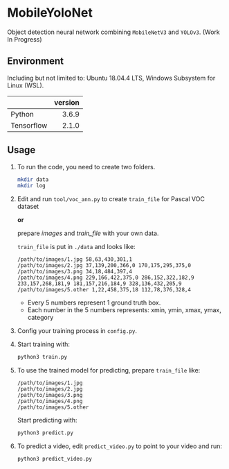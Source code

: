 # MobileYoloNet
Object detection neural network combining `MobileNetV3` and `YOLOv3`. (Work In Progress)


## Environment
Including but not limited to: Ubuntu 18.04.4 LTS, Windows Subsystem for Linux (WSL).

|  | version |
| ------ | ------: |
| Python | 3.6.9 |
| Tensorflow | 2.1.0 |


## Usage
1. To run the code, you need to create two folders.
   ```bash
   mkdir data
   mkdir log
   ```

2. Edit and run `tool/voc_ann.py` to create `train_file` for Pascal VOC dataset

   **or**

   prepare *images* and *train_file* with your own data.

   `train_file` is put in `./data` and looks like:
   ```
   /path/to/images/1.jpg 58,63,430,301,1
   /path/to/images/2.jpg 37,139,200,366,0 170,175,295,375,0
   /path/to/images/3.png 34,18,484,397,4
   /path/to/images/4.png 229,166,422,375,0 286,152,322,182,9 233,157,268,181,9 181,157,216,184,9 328,136,432,205,9
   /path/to/images/5.other 1,22,458,375,18 112,78,376,328,4
   ```
   - Every 5 numbers represent 1 ground truth box.
   - Each number in the 5 numbers represents: xmin, ymin, xmax, ymax, category

3. Config your training process in `config.py`.

4. Start training with:
   ```bash
   python3 train.py
   ```

5. To use the trained model for predicting, prepare `train_file` like:
   ```
   /path/to/images/1.jpg
   /path/to/images/2.jpg
   /path/to/images/3.png
   /path/to/images/4.png
   /path/to/images/5.other
   ```
   Start predicting with:
   ```bash
   python3 predict.py
   ```

6. To predict a video, edit `predict_video.py` to point to your video and run:
   ```shell
   python3 predict_video.py
   ```
